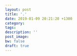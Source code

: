 ```yaml
---
layout: post
title: '.'
date: 2019-01-09 20:21:20 +1300
category: 
tags:
description: ''
post_image:
bw: false
draft: true
---
```



